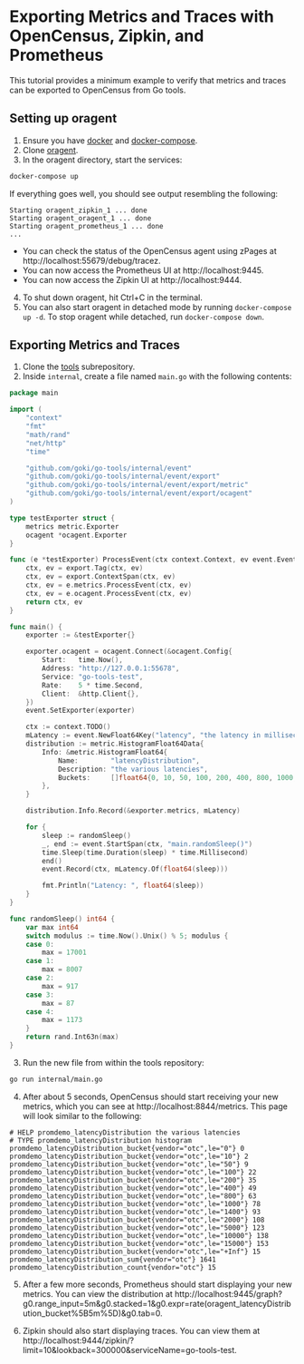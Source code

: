 # Exporting Metrics and Traces with OpenCensus, Zipkin, and Prometheus

This tutorial provides a minimum example to verify that metrics and traces
can be exported to OpenCensus from Go tools.

## Setting up oragent

1. Ensure you have [docker](https://www.docker.com/get-started) and [docker-compose](https://docs.docker.com/compose/install/).
2. Clone [oragent](https://github.com/orijtech/oragent).
3. In the oragent directory, start the services:
```bash
docker-compose up
```
If everything goes well, you should see output resembling the following:
```
Starting oragent_zipkin_1 ... done
Starting oragent_oragent_1 ... done
Starting oragent_prometheus_1 ... done
...
```
* You can check the status of the OpenCensus agent using zPages at http://localhost:55679/debug/tracez.
* You can now access the Prometheus UI at http://localhost:9445.
* You can now access the Zipkin UI at http://localhost:9444.
4. To shut down oragent, hit Ctrl+C in the terminal.
5. You can also start oragent in detached mode by running `docker-compose up -d`. To stop oragent while detached, run `docker-compose down`.

## Exporting Metrics and Traces
1. Clone the [tools](https://golang.org/x/tools) subrepository.
1. Inside `internal`, create a file named `main.go` with the following contents:
```go
package main

import (
	"context"
	"fmt"
	"math/rand"
	"net/http"
	"time"

	"github.com/goki/go-tools/internal/event"
	"github.com/goki/go-tools/internal/event/export"
	"github.com/goki/go-tools/internal/event/export/metric"
	"github.com/goki/go-tools/internal/event/export/ocagent"
)

type testExporter struct {
	metrics metric.Exporter
	ocagent *ocagent.Exporter
}

func (e *testExporter) ProcessEvent(ctx context.Context, ev event.Event) (context.Context, event.Event) {
	ctx, ev = export.Tag(ctx, ev)
	ctx, ev = export.ContextSpan(ctx, ev)
	ctx, ev = e.metrics.ProcessEvent(ctx, ev)
	ctx, ev = e.ocagent.ProcessEvent(ctx, ev)
	return ctx, ev
}

func main() {
	exporter := &testExporter{}

	exporter.ocagent = ocagent.Connect(&ocagent.Config{
		Start:   time.Now(),
		Address: "http://127.0.0.1:55678",
		Service: "go-tools-test",
		Rate:    5 * time.Second,
		Client:  &http.Client{},
	})
	event.SetExporter(exporter)

	ctx := context.TODO()
	mLatency := event.NewFloat64Key("latency", "the latency in milliseconds")
	distribution := metric.HistogramFloat64Data{
		Info: &metric.HistogramFloat64{
			Name:        "latencyDistribution",
			Description: "the various latencies",
			Buckets:     []float64{0, 10, 50, 100, 200, 400, 800, 1000, 1400, 2000, 5000, 10000, 15000},
		},
	}

	distribution.Info.Record(&exporter.metrics, mLatency)

	for {
		sleep := randomSleep()
		_, end := event.StartSpan(ctx, "main.randomSleep()")
		time.Sleep(time.Duration(sleep) * time.Millisecond)
		end()
		event.Record(ctx, mLatency.Of(float64(sleep)))

		fmt.Println("Latency: ", float64(sleep))
	}
}

func randomSleep() int64 {
	var max int64
	switch modulus := time.Now().Unix() % 5; modulus {
	case 0:
		max = 17001
	case 1:
		max = 8007
	case 2:
		max = 917
	case 3:
		max = 87
	case 4:
		max = 1173
	}
	return rand.Int63n(max)
}

```
3. Run the new file from within the tools repository:
```bash
go run internal/main.go
```
4. After about 5 seconds, OpenCensus should start receiving your new metrics, which you can see at http://localhost:8844/metrics. This page will look similar to the following:
```
# HELP promdemo_latencyDistribution the various latencies
# TYPE promdemo_latencyDistribution histogram
promdemo_latencyDistribution_bucket{vendor="otc",le="0"} 0
promdemo_latencyDistribution_bucket{vendor="otc",le="10"} 2
promdemo_latencyDistribution_bucket{vendor="otc",le="50"} 9
promdemo_latencyDistribution_bucket{vendor="otc",le="100"} 22
promdemo_latencyDistribution_bucket{vendor="otc",le="200"} 35
promdemo_latencyDistribution_bucket{vendor="otc",le="400"} 49
promdemo_latencyDistribution_bucket{vendor="otc",le="800"} 63
promdemo_latencyDistribution_bucket{vendor="otc",le="1000"} 78
promdemo_latencyDistribution_bucket{vendor="otc",le="1400"} 93
promdemo_latencyDistribution_bucket{vendor="otc",le="2000"} 108
promdemo_latencyDistribution_bucket{vendor="otc",le="5000"} 123
promdemo_latencyDistribution_bucket{vendor="otc",le="10000"} 138
promdemo_latencyDistribution_bucket{vendor="otc",le="15000"} 153
promdemo_latencyDistribution_bucket{vendor="otc",le="+Inf"} 15
promdemo_latencyDistribution_sum{vendor="otc"} 1641
promdemo_latencyDistribution_count{vendor="otc"} 15
```
5. After a few more seconds, Prometheus should start displaying your new metrics. You can view the distribution at http://localhost:9445/graph?g0.range_input=5m&g0.stacked=1&g0.expr=rate(oragent_latencyDistribution_bucket%5B5m%5D)&g0.tab=0.

6. Zipkin should also start displaying traces. You can view them at http://localhost:9444/zipkin/?limit=10&lookback=300000&serviceName=go-tools-test.
